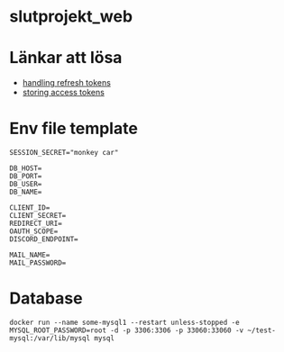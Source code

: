 # slutprojekt_web



# Länkar att lösa
- [handling refresh tokens](https://stackoverflow.com/questions/59511628/is-it-secure-to-store-a-refresh-token-in-the-database-to-issue-new-access-toke)
- [storing access tokens](https://stackoverflow.com/questions/44324080/how-to-store-access-token-oauth-2-auth-code-flow)

# Env file template
```
SESSION_SECRET="monkey car"

DB_HOST=
DB_PORT=
DB_USER=
DB_NAME=

CLIENT_ID=
CLIENT_SECRET=
REDIRECT_URI=
OAUTH_SCOPE=
DISCORD_ENDPOINT=

MAIL_NAME=
MAIL_PASSWORD=

```

# Database
`docker run --name some-mysql1 --restart unless-stopped -e MYSQL_ROOT_PASSWORD=root -d -p 3306:3306 -p 33060:33060 -v ~/test-mysql:/var/lib/mysql mysql`
